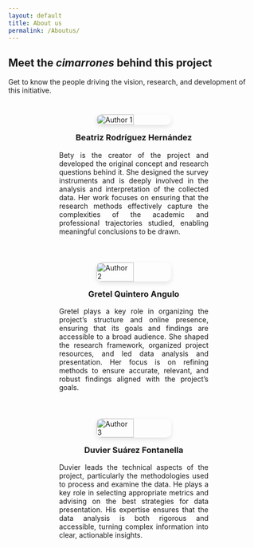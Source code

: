 ```yaml
---
layout: default
title: About us
permalink: /Aboutus/
---
```


## Meet the *cimarrones* behind this project

Get to know the people driving the vision, research, and development of this initiative.

<div style="
  display: flex; 
  flex-wrap: wrap; 
  justify-content: center; 
  align-items: flex-start;
  margin-top: 40px; 
  gap: 40px;
">
  <div style="text-align: justify; flex: 1 1 300px; max-width: 300px;">
    <img 
      src="{{ site.baseurl }}/assets/images/IMG_Bety.jpg" 
      alt="Author 1" 
      style="
        width: 50%; 
        height: auto; 
        display: block;
        margin: 0 auto 15px auto;
        border-radius: 10px; 
        box-shadow: 0 4px 10px rgba(0,0,0,0.1);
      " 
    />
    <h3 style="text-align: center; margin-top: 10px;">Beatriz Rodríguez Hernández</h3>
    <p>
      Bety is the creator of the project and developed the original concept and research questions behind it. She designed the survey instruments and is deeply involved in the analysis and interpretation of the collected data. Her work focuses on ensuring that the research methods effectively capture the complexities of the academic and professional trajectories studied, enabling meaningful conclusions to be drawn.
    </p>
  </div>

  <div style="text-align: justify; flex: 1 1 300px; max-width: 300px;">
    <img 
      src="{{ site.baseurl }}/assets/images/20250124_144716.jpg" 
      alt="Author 2" 
      style="
        width: 50%; 
        height: auto; 
        display: block;
        margin: 0 auto 15px auto;
        border-radius: 10px; 
        box-shadow: 0 4px 10px rgba(0,0,0,0.1);
      " 
    />
    <h3 style="text-align: center; margin-top: 10px;">Gretel Quintero Angulo</h3>
    <p>
      Gretel plays a key role in organizing the project’s structure and online presence, ensuring that its goals and findings are accessible to a broad audience. She shaped the research framework, organized project resources, and led data analysis and presentation. Her focus is on refining methods to ensure accurate, relevant, and robust findings aligned with the project’s goals.
    </p>
  </div>

  <div style="text-align: justify; flex: 1 1 300px; max-width: 300px;">
    <img 
      src="{{ site.baseurl }}/assets/images/du.jpg" 
      alt="Author 3" 
      style="
        width: 50%; 
        height: auto; 
        display: block;
        margin: 0 auto 15px auto;
        border-radius: 10px; 
        box-shadow: 0 4px 10px rgba(0,0,0,0.1);
      " 
    />
    <h3 style="text-align: center; margin-top: 10px;">Duvier Suárez Fontanella</h3>
    <p>
      Duvier leads the technical aspects of the project, particularly the methodologies used to process and examine the data. He plays a key role in selecting appropriate metrics and advising on the best strategies for data presentation. His expertise ensures that the data analysis is both rigorous and accessible, turning complex information into clear, actionable insights.
    </p>
  </div>
</div>
